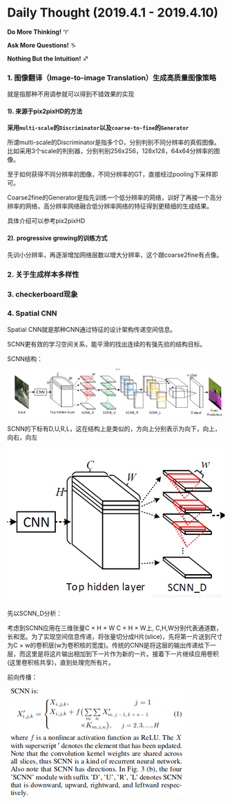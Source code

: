 # Daily Thought (2019.4.1 - 2019.4.10)
**Do More Thinking!** ♈ 

**Ask More Questions!** ♑

**Nothing But the Intuition!** ♐
### 1. 图像翻译（Image-to-image Translation）生成高质量图像策略
就是指那种不用调参就可以得到不错效果的实现

#### 1). 来源于pix2pixHD的方法
**采用`multi-scale`的`Discriminator`以及`coarse-to-fine`的`Generator`**

所谓multi-scale的Discriminator是指多个D，分别判别不同分辨率的真假图像。比如采用3个scale的判别器，分别判别256x256，128x128，64x64分辨率的图像。

至于如何获得不同分辨率的图像，不同分辨率的GT，直接经过pooling下采样即可。

Coarse2fine的Generator是指先训练一个低分辨率的网络，训好了再接一个高分辨率的网络，高分辨率网络融合低分辨率网络的特征得到更精细的生成结果。

具体介绍可以参考pix2pixHD

#### 2). progressive growing的训练方式

先训小分辨率，再逐渐增加网络层数以增大分辨率，这个跟coarse2fine有点像。

### 2. 关于生成样本多样性

### 3. checkerboard现象

### 4. Spatial CNN
Spatial CNN就是那种CNN通过特征的设计架构传递空间信息。

SCNN更有效的学习空间关系，能平滑的找出连续的有强先验的结构目标。

SCNN结构：

![](__pics/SCNN_1.png)

SCNN的下标有D,U,R,L，这在结构上是类似的，方向上分别表示为向下，向上，向右，向左

![](__pics/SCNN_2.png)

先以SCNN_D分析：

考虑到SCNN应用在三维张量C × H × W
C × H × W上, C,H,W分别代表通道数，长和宽。为了实现空间信息传递，将张量切分成H片(slice)，先将第一片送到尺寸为C × w的卷积层(w为卷积核的宽度)。传统的CNN是将这层的输出传递给下一层，而这里是将这片输出相加到下一片作为新的一片。接着下一片继续应用卷积(这里卷积核共享)，直到处理完所有片。

前向传播：

![](__pics/SCNN_3.png)
